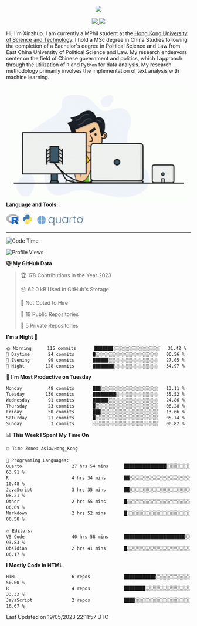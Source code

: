 <div align='center'>
<img src='https://readme-typing-svg.herokuapp.com?font=ubuntu&color=4d3900&center=true&lines=HKUST+Mphil+in+SOSC;Focus+on+China;Code+for+PoliSci'/>
</div>

<p align='center'>
 <a href='https://www.linkedin.com/in/xinzhuo-huang-5161011ba/' target='_blank'>
        <img src='https://img.shields.io/badge/linkedin%20-%230077B5.svg?&style=for-the-badge&logo=linkedin&logoColor=white'/>
    </a>
 <a href='https://twitter.com/HsinchoH' target='_blank'>
        <img src='https://img.shields.io/badge/Twitter-1DA1F2?style=for-the-badge&logo=twitter&logoColor=white'/>
    </a>
    </p>
    
Hi, I'm Xinzhuo. I am currently a MPhil student at the [Hong Kong University of Science and Technology](https://sosc.hkust.edu.hk/node/613). I hold a MSc degree in China Studies following the completion of a Bachelor's degree in Political Science and Law from East China University of Political Science and Law. My research endeavors center on the field of Chinese government and politics, which I approach through the utilization of `R` and `Python` for data analysis. My research methodology primarily involves the implementation of text analysis with machine learning.




<img align='right' src="https://github.com/xinzhuohkust/xinzhuohkust/blob/main/programmer.gif" width="590">



**Language and Tools:**  

<code><img height="36" src="https://raw.githubusercontent.com/github/explore/80688e429a7d4ef2fca1e82350fe8e3517d3494d/topics/r/r.png"></code>
<code><img height="36" src="https://raw.githubusercontent.com/github/explore/80688e429a7d4ef2fca1e82350fe8e3517d3494d/topics/python/python.png"></code>
<code><img height="32" src="https://github.com/quarto-dev/quarto-r/blob/main/man/figures/quarto.png"></code>

---
<!--START_SECTION:waka-->
![Code Time](http://img.shields.io/badge/Code%20Time-520%20hrs%205%20mins-blue)

![Profile Views](http://img.shields.io/badge/Profile%20Views-113-blue)

**🐱 My GitHub Data** 

> 🏆 178 Contributions in the Year 2023
 > 
> 📦 62.0 kB Used in GitHub's Storage 
 > 
> 🚫 Not Opted to Hire
 > 
> 📜 19 Public Repositories 
 > 
> 🔑 5 Private Repositories  
 > 
**I'm a Night 🦉** 

```text
🌞 Morning      115 commits       ███████░░░░░░░░░░░░░░░░░░   31.42 % 
🌆 Daytime       24 commits       █░░░░░░░░░░░░░░░░░░░░░░░░   06.56 % 
🌃 Evening       99 commits       ██████░░░░░░░░░░░░░░░░░░░   27.05 % 
🌙 Night        128 commits       ████████░░░░░░░░░░░░░░░░░   34.97 % 

```
📅 **I'm Most Productive on Tuesday** 

```text
Monday          48 commits       ███░░░░░░░░░░░░░░░░░░░░░░   13.11 % 
Tuesday        130 commits       █████████░░░░░░░░░░░░░░░░   35.52 % 
Wednesday       91 commits       ██████░░░░░░░░░░░░░░░░░░░   24.86 % 
Thursday        23 commits       █░░░░░░░░░░░░░░░░░░░░░░░░   06.28 % 
Friday          50 commits       ███░░░░░░░░░░░░░░░░░░░░░░   13.66 % 
Saturday        21 commits       █░░░░░░░░░░░░░░░░░░░░░░░░   05.74 % 
Sunday           3 commits       ░░░░░░░░░░░░░░░░░░░░░░░░░   00.82 % 

```


📊 **This Week I Spent My Time On** 

```text
⌚︎ Time Zone: Asia/Hong_Kong

💬 Programming Languages: 
Quarto                   27 hrs 54 mins      ████████████████░░░░░░░░░   63.91 % 
R                        4 hrs 34 mins       ██░░░░░░░░░░░░░░░░░░░░░░░   10.48 % 
JavaScript               3 hrs 35 mins       ██░░░░░░░░░░░░░░░░░░░░░░░   08.21 % 
Other                    2 hrs 55 mins       █░░░░░░░░░░░░░░░░░░░░░░░░   06.69 % 
Markdown                 2 hrs 52 mins       █░░░░░░░░░░░░░░░░░░░░░░░░   06.58 % 

🔥 Editors: 
VS Code                  40 hrs 58 mins      ███████████████████████░░   93.83 % 
Obsidian                 2 hrs 41 mins       █░░░░░░░░░░░░░░░░░░░░░░░░   06.17 % 

```

**I Mostly Code in HTML** 

```text
HTML                     6 repos             ████████████░░░░░░░░░░░░░   50.00 % 
R                        4 repos             ████████░░░░░░░░░░░░░░░░░   33.33 % 
JavaScript               2 repos             ████░░░░░░░░░░░░░░░░░░░░░   16.67 % 

```



 Last Updated on 19/05/2023 22:11:57 UTC
<!--END_SECTION:waka-->
    
    
    
    
    
    
    
    
